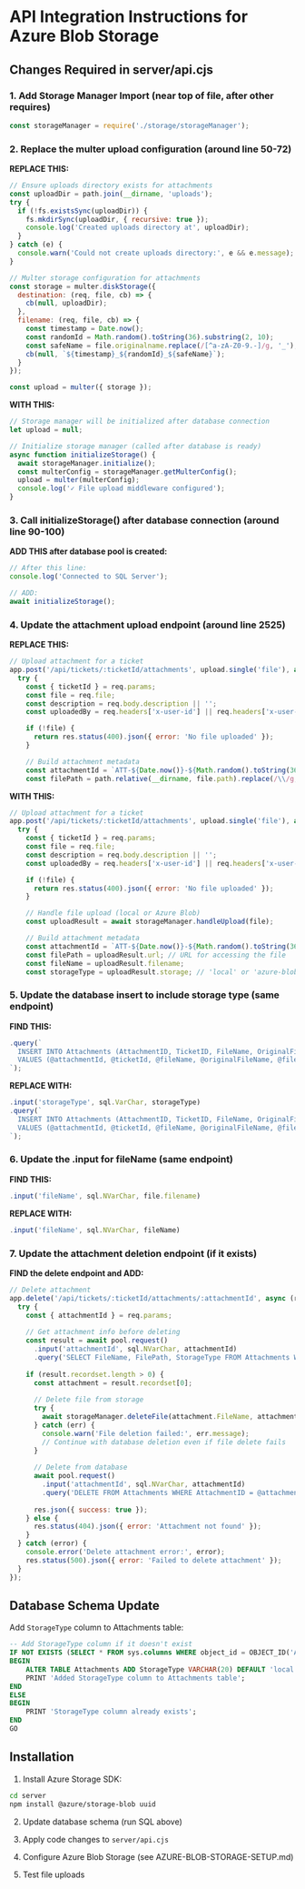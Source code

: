 # API Integration Instructions for Azure Blob Storage

## Changes Required in server/api.cjs

### 1. Add Storage Manager Import (near top of file, after other requires)

```javascript
const storageManager = require('./storage/storageManager');
```

### 2. Replace the multer upload configuration (around line 50-72)

**REPLACE THIS:**
```javascript
// Ensure uploads directory exists for attachments
const uploadDir = path.join(__dirname, 'uploads');
try {
  if (!fs.existsSync(uploadDir)) {
    fs.mkdirSync(uploadDir, { recursive: true });
    console.log('Created uploads directory at', uploadDir);
  }
} catch (e) {
  console.warn('Could not create uploads directory:', e && e.message);
}

// Multer storage configuration for attachments
const storage = multer.diskStorage({
  destination: (req, file, cb) => {
    cb(null, uploadDir);
  },
  filename: (req, file, cb) => {
    const timestamp = Date.now();
    const randomId = Math.random().toString(36).substring(2, 10);
    const safeName = file.originalname.replace(/[^a-zA-Z0-9.-]/g, '_');
    cb(null, `${timestamp}_${randomId}_${safeName}`);
  }
});

const upload = multer({ storage });
```

**WITH THIS:**
```javascript
// Storage manager will be initialized after database connection
let upload = null;

// Initialize storage manager (called after database is ready)
async function initializeStorage() {
  await storageManager.initialize();
  const multerConfig = storageManager.getMulterConfig();
  upload = multer(multerConfig);
  console.log('✓ File upload middleware configured');
}
```

### 3. Call initializeStorage() after database connection (around line 90-100)

**ADD THIS after database pool is created:**
```javascript
// After this line:
console.log('Connected to SQL Server');

// ADD:
await initializeStorage();
```

### 4. Update the attachment upload endpoint (around line 2525)

**REPLACE THIS:**
```javascript
// Upload attachment for a ticket
app.post('/api/tickets/:ticketId/attachments', upload.single('file'), async (req, res) => {
  try {
    const { ticketId } = req.params;
    const file = req.file;
    const description = req.body.description || '';
    const uploadedBy = req.headers['x-user-id'] || req.headers['x-user-name'] || 'unknown';

    if (!file) {
      return res.status(400).json({ error: 'No file uploaded' });
    }

    // Build attachment metadata
    const attachmentId = `ATT-${Date.now()}-${Math.random().toString(36).substr(2,8)}`;
    const filePath = path.relative(__dirname, file.path).replace(/\\/g, '/');
```

**WITH THIS:**
```javascript
// Upload attachment for a ticket
app.post('/api/tickets/:ticketId/attachments', upload.single('file'), async (req, res) => {
  try {
    const { ticketId } = req.params;
    const file = req.file;
    const description = req.body.description || '';
    const uploadedBy = req.headers['x-user-id'] || req.headers['x-user-name'] || 'unknown';

    if (!file) {
      return res.status(400).json({ error: 'No file uploaded' });
    }

    // Handle file upload (local or Azure Blob)
    const uploadResult = await storageManager.handleUpload(file);

    // Build attachment metadata
    const attachmentId = `ATT-${Date.now()}-${Math.random().toString(36).substr(2,8)}`;
    const filePath = uploadResult.url; // URL for accessing the file
    const fileName = uploadResult.filename;
    const storageType = uploadResult.storage; // 'local' or 'azure-blob'
```

### 5. Update the database insert to include storage type (same endpoint)

**FIND THIS:**
```javascript
.query(`
  INSERT INTO Attachments (AttachmentID, TicketID, FileName, OriginalFileName, FileType, FileSize, FilePath, UploadedBy, Description, UploadedAt, CompanyCode)
  VALUES (@attachmentId, @ticketId, @fileName, @originalFileName, @fileType, @fileSize, @filePath, @uploadedBy, @description, GETDATE(), @companyCode)
`);
```

**REPLACE WITH:**
```javascript
.input('storageType', sql.VarChar, storageType)
.query(`
  INSERT INTO Attachments (AttachmentID, TicketID, FileName, OriginalFileName, FileType, FileSize, FilePath, UploadedBy, Description, UploadedAt, CompanyCode, StorageType)
  VALUES (@attachmentId, @ticketId, @fileName, @originalFileName, @fileType, @fileSize, @filePath, @uploadedBy, @description, GETDATE(), @companyCode, @storageType)
`);
```

### 6. Update the .input for fileName (same endpoint)

**FIND THIS:**
```javascript
.input('fileName', sql.NVarChar, file.filename)
```

**REPLACE WITH:**
```javascript
.input('fileName', sql.NVarChar, fileName)
```

### 7. Update the attachment deletion endpoint (if it exists)

**FIND the delete endpoint and ADD:**
```javascript
// Delete attachment
app.delete('/api/tickets/:ticketId/attachments/:attachmentId', async (req, res) => {
  try {
    const { attachmentId } = req.params;
    
    // Get attachment info before deleting
    const result = await pool.request()
      .input('attachmentId', sql.NVarChar, attachmentId)
      .query('SELECT FileName, FilePath, StorageType FROM Attachments WHERE AttachmentID = @attachmentId');
    
    if (result.recordset.length > 0) {
      const attachment = result.recordset[0];
      
      // Delete file from storage
      try {
        await storageManager.deleteFile(attachment.FileName, attachment.StorageType || 'local');
      } catch (err) {
        console.warn('File deletion failed:', err.message);
        // Continue with database deletion even if file delete fails
      }
      
      // Delete from database
      await pool.request()
        .input('attachmentId', sql.NVarChar, attachmentId)
        .query('DELETE FROM Attachments WHERE AttachmentID = @attachmentId');
      
      res.json({ success: true });
    } else {
      res.status(404).json({ error: 'Attachment not found' });
    }
  } catch (error) {
    console.error('Delete attachment error:', error);
    res.status(500).json({ error: 'Failed to delete attachment' });
  }
});
```

## Database Schema Update

Add `StorageType` column to Attachments table:

```sql
-- Add StorageType column if it doesn't exist
IF NOT EXISTS (SELECT * FROM sys.columns WHERE object_id = OBJECT_ID('Attachments') AND name = 'StorageType')
BEGIN
    ALTER TABLE Attachments ADD StorageType VARCHAR(20) DEFAULT 'local';
    PRINT 'Added StorageType column to Attachments table';
END
ELSE
BEGIN
    PRINT 'StorageType column already exists';
END
GO
```

## Installation

1. Install Azure Storage SDK:
```bash
cd server
npm install @azure/storage-blob uuid
```

2. Update database schema (run SQL above)

3. Apply code changes to `server/api.cjs`

4. Configure Azure Blob Storage (see AZURE-BLOB-STORAGE-SETUP.md)

5. Test file uploads

